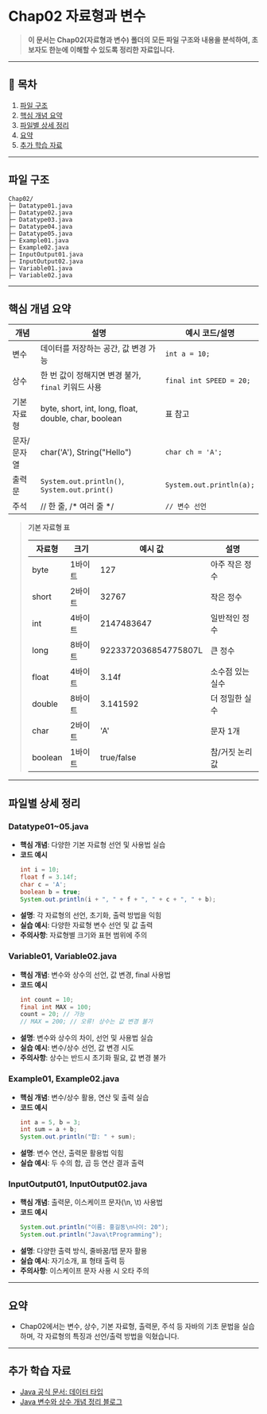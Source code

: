 # Chap02 자료형과 변수

> **이 문서는 Chap02(자료형과 변수) 폴더의 모든 파일 구조와 내용을 분석하여, 초보자도 한눈에 이해할 수 있도록 정리한 자료입니다.**

---

## 📑 목차
1. [파일 구조](#파일-구조)
2. [핵심 개념 요약](#핵심-개념-요약)
3. [파일별 상세 정리](#파일별-상세-정리)
4. [요약](#요약)
5. [추가 학습 자료](#추가-학습-자료)

---

## 파일 구조

```
Chap02/
├─ Datatype01.java
├─ Datatype02.java
├─ Datatype03.java
├─ Datatype04.java
├─ Datatype05.java
├─ Example01.java
├─ Example02.java
├─ InputOutput01.java
├─ InputOutput02.java
├─ Variable01.java
├─ Variable02.java
```

---

## 핵심 개념 요약

| 개념         | 설명                                                         | 예시 코드/설명                |
|--------------|--------------------------------------------------------------|-------------------------------|
| 변수         | 데이터를 저장하는 공간, 값 변경 가능                         | `int a = 10;`                 |
| 상수         | 한 번 값이 정해지면 변경 불가, `final` 키워드 사용            | `final int SPEED = 20;`       |
| 기본 자료형   | byte, short, int, long, float, double, char, boolean         | 표 참고                       |
| 문자/문자열  | char('A'), String("Hello")                                  | `char ch = 'A';`              |
| 출력문       | `System.out.println()`, `System.out.print()`                 | `System.out.println(a);`      |
| 주석         | // 한 줄, /* 여러 줄 */                                      | `// 변수 선언`                |

> **기본 자료형 표**
>
>| 자료형   | 크기    | 예시 값   | 설명                |
>|----------|--------|-----------|---------------------|
>| byte     | 1바이트 | 127       | 아주 작은 정수      |
>| short    | 2바이트 | 32767     | 작은 정수           |
>| int      | 4바이트 | 2147483647| 일반적인 정수       |
>| long     | 8바이트 | 9223372036854775807L | 큰 정수 |
>| float    | 4바이트 | 3.14f     | 소수점 있는 실수    |
>| double   | 8바이트 | 3.141592  | 더 정밀한 실수      |
>| char     | 2바이트 | 'A'       | 문자 1개            |
>| boolean  | 1바이트 | true/false| 참/거짓 논리값      |

---

## 파일별 상세 정리

### Datatype01~05.java
- **핵심 개념**: 다양한 기본 자료형 선언 및 사용법 실습
- **코드 예시**
    ```java
    int i = 10;
    float f = 3.14f;
    char c = 'A';
    boolean b = true;
    System.out.println(i + ", " + f + ", " + c + ", " + b);
    ```
- **설명**: 각 자료형의 선언, 초기화, 출력 방법을 익힘
- **실습 예시**: 다양한 자료형 변수 선언 및 값 출력
- **주의사항**: 자료형별 크기와 표현 범위에 주의

### Variable01, Variable02.java
- **핵심 개념**: 변수와 상수의 선언, 값 변경, final 사용법
- **코드 예시**
    ```java
    int count = 10;
    final int MAX = 100;
    count = 20; // 가능
    // MAX = 200; // 오류! 상수는 값 변경 불가
    ```
- **설명**: 변수와 상수의 차이, 선언 및 사용법 실습
- **실습 예시**: 변수/상수 선언, 값 변경 시도
- **주의사항**: 상수는 반드시 초기화 필요, 값 변경 불가

### Example01, Example02.java
- **핵심 개념**: 변수/상수 활용, 연산 및 출력 실습
- **코드 예시**
    ```java
    int a = 5, b = 3;
    int sum = a + b;
    System.out.println("합: " + sum);
    ```
- **설명**: 변수 연산, 출력문 활용법 익힘
- **실습 예시**: 두 수의 합, 곱 등 연산 결과 출력

### InputOutput01, InputOutput02.java
- **핵심 개념**: 출력문, 이스케이프 문자(\n, \t) 사용법
- **코드 예시**
    ```java
    System.out.println("이름: 홍길동\n나이: 20");
    System.out.println("Java\tProgramming");
    ```
- **설명**: 다양한 출력 방식, 줄바꿈/탭 문자 활용
- **실습 예시**: 자기소개, 표 형태 출력 등
- **주의사항**: 이스케이프 문자 사용 시 오타 주의

---

## 요약
- Chap02에서는 변수, 상수, 기본 자료형, 출력문, 주석 등 자바의 기초 문법을 실습하며, 각 자료형의 특징과 선언/출력 방법을 익혔습니다.

---

## 추가 학습 자료
- [Java 공식 문서: 데이터 타입](https://docs.oracle.com/javase/tutorial/java/nutsandbolts/datatypes.html)
- [Java 변수와 상수 개념 정리 블로그](https://coding-factory.tistory.com/251)
